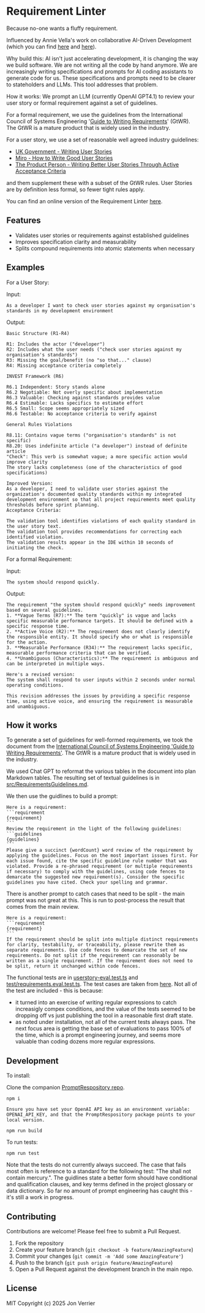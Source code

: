 # Requirement Linter

Because no-one wants a fluffy requirement.

Influenced by Annie Vella's work on collaborative AI-Driven Development (which you can find [here](https://annievella.com/posts/the-sdlc-strikes-back/) and [here](https://dl.acm.org/doi/10.1145/3715003)). 

Why build this:
AI isn't just accelerating development, it is changing the way we build software. We are not writing all the code by hand anymore. We are increasingly writing specifications and prompts for AI coding assistants to generate code for us. These specifications and prompts need to be clearer to stateholders and LLMs. This tool addresses that problem.  

How it works:
We prompt an LLM (currently OpenAI GPT4.1) to review your user story or formal requirement against a set of guidelines. 

For a formal requirement, we use the guidelines from the International Council of Systems Engineering '[Guide to Writing Requirements](https://www.incose.org/docs/default-source/working-groups/requirements-wg/gtwr/incose_rwg_gtwr_v4_040423_final_drafts.pdf)' (GtWR). The GtWR is a mature product that is widely used in the industry.  

For a user story, we use a set of reasonable well agreed industry guidelines:
- [UK Government - Writing User Stories](https://www.gov.uk/service-manual/agile-delivery/writing-user-stories)
- [Miro - How to Write Good User Stories](https://miro.com/agile/how-to-write-good-user-story/)
- [The Product Person - Writing Better User Stories Through Active Acceptance Criteria](https://medium.com/theproductperson/writing-better-user-stories-through-active-acceptance-criteria-5615a54e2750)

and them supplement these with a subset of the GtWR rules. User Stories are by definition less formal, so fewer tight rules apply. 

You can find an online version of the Requirement Linter [here](https://nice-wave-0746ea503.6.azurestaticapps.net/index). 

## Features

- Validates user stories or requirements against established guidelines
- Improves specification clarity and measurability
- Splits compound requirements into atomic statements when necessary

## Examples

For a User Story: 

Input:
```plaintext
As a developer I want to check user stories against my organisation's standards in my development environment
```

Output:
```plaintext
Basic Structure (R1-R4)

R1: Includes the actor ("developer")
R2: Includes what the user needs ("check user stories against my organisation's standards")
R3: Missing the goal/benefit (no "so that..." clause)
R4: Missing acceptance criteria completely

INVEST Framework (R6)

R6.1 Independent: Story stands alone
R6.2 Negotiable: Not overly specific about implementation
R6.3 Valuable: Checking against standards provides value
R6.4 Estimable: Lacks specifics to estimate effort
R6.5 Small: Scope seems appropriately sized
R6.6 Testable: No acceptance criteria to verify against

General Rules Violations

R8.11: Contains vague terms ("organisation's standards" is not specific)
R8.20: Uses indefinite article ("a developer") instead of definite article
"Check": This verb is somewhat vague; a more specific action would improve clarity
The story lacks completeness (one of the characteristics of good specifications)

Improved Version:
As a developer, I need to validate user stories against the organization's documented quality standards within my integrated development environment so that all project requirements meet quality thresholds before sprint planning.
Acceptance Criteria:

The validation tool identifies violations of each quality standard in the user story text.
The validation tool provides recommendations for correcting each identified violation.
The validation results appear in the IDE within 10 seconds of initiating the check.
```

For a formal Requirement:

Input:
```plaintext
The system should respond quickly.
```

Output:
```plaintext
The requirement "the system should respond quickly" needs improvement based on several guidelines.
1. **Vague Terms (R7):** The term "quickly" is vague and lacks specific measurable performance targets. It should be defined with a specific response time.
2. **Active Voice (R2):** The requirement does not clearly identify the responsible entity. It should specify who or what is responsible for the action.
3. **Measurable Performance (R34):** The requirement lacks specific, measurable performance criteria that can be verified.
4. **Unambiguous (Characteristics):** The requirement is ambiguous and can be interpreted in multiple ways.

Here's a revised version:
The system shall respond to user inputs within 2 seconds under normal operating conditions.

This revision addresses the issues by providing a specific response time, using active voice, and ensuring the requirement is measurable and unambiguous.
```

## How it works

To generate a set of guidelines for well-formed requirements, we took the document from the [International Council of Systems Engineering 'Guide to Writing Requirements'](https://www.incose.org/docs/default-source/working-groups/requirements-wg/gtwr/incose_rwg_gtwr_v4_040423_final_drafts.pdf). The GtWR is a mature product that is widely used in the industry. 

We used Chat GPT to reformat the various tables in the document into plan Markdown tables. The resulting set of textual guidelines is in [src/RequirementsGuidelines.md](src/RequirementsGuidelines.md).

We then use the guidlines to build a prompt: 
````code
Here is a requirement:
```requirement
{requirement}
```
Review the requirement in the light of the following guidelines:
```guidelines 
{guidelines} 
```
Please give a succinct {wordCount} word review of the requirement by applying the guidelines. Focus on the most important issues first. For each issue found, cite the specific guideline rule number that was violated. Provide a re-phrased requirement (or multiple requirements if necessary) to comply with the guidelines, using code fences to demarcate the suggested new requirement(s). Consider the specific guidelines you have cited. Check your spelling and grammar.
````
There is another prompt to catch cases that need to be split - the main prompt was not great at this. This is run to post-process the result that comes from the main review. 

````code
Here is a requirement:
```requirement
{requirement}
```
If the requirement should be split into multiple distinct requirements for clarity, testability, or traceability, please rewrite them as separate requirements. Use code fences to demarcate the set of new requirements. Do not split if the requirement can reasonably be written as a single requirement. If the requirement does not need to be split, return it unchanged within code fences.
```` 

The functional tests are in [userstory-eval.test.ts](test/userstory-eval.test.ts) and [test/requirements.eval.test.ts](test/requirements.eval.test.ts). The test cases are taken from [here](https://www.incose.org/docs/default-source/working-groups/requirements-wg/shared_gtwr/gtwr_characteristics_section_4_050423.pdf?sfvrsn=9a7548c7_2). Not all of the test are included - this is because:
- it turned into an exercise of writing regular expressions to catch increasigly compex conditions, and the value of the tests seemed to be dropping off vs just publishing the tool in a reasonable first draft state. 
- as noted under installation, not all of the current tests always pass. The next focus area is getting the base set of evaluations to pass 100% of the time, which is a prompt engineering journey, and seems more valuable than coding dozens more regular expressions. 


## Development

To install:

Clone the companion [PromptRespository repo](https://github.com/jonverrier/PromptRespository). 

```plaintext
npm i

Ensure you have set your OpenAI API key as an environment variable: OPENAI_API_KEY, and that the PromptRespository package points to your local version.

npm run build
```
To run tests:
```plaintext
npm run test
```
Note that the tests do not currently always succeed. The case that fails most often is reference to a standard for the following test: "The <SOI> shall not contain mercury.". The guidlines state a better form should have conditional and qualification clauses, and key terms defined in the project glossary or data dictionary. So far no amount of prompt engineering has caught this - it's still a work in progress.  


## Contributing

Contributions are welcome! Please feel free to submit a Pull Request.

1. Fork the repository
2. Create your feature branch (`git checkout -b feature/AmazingFeature`)
3. Commit your changes (`git commit -m 'Add some AmazingFeature'`)
4. Push to the branch (`git push origin feature/AmazingFeature`)
5. Open a Pull Request against the development branch in the main repo. 

## License

MIT
Copyright (c) 2025 Jon Verrier